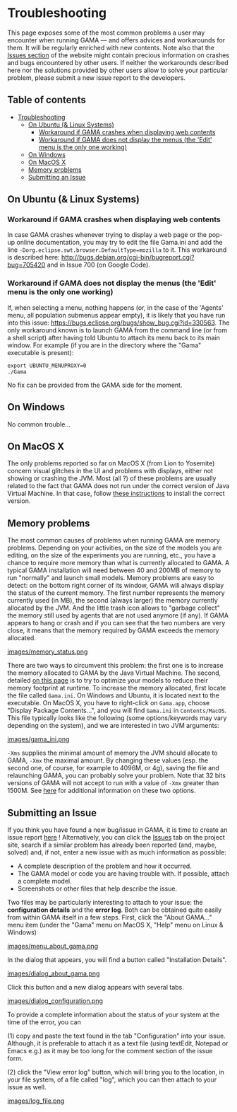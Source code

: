 
# Troubleshooting

This page exposes some of the most common problems a user may encounter when running GAMA — and offers advices and workarounds for them. It will be regularly enriched with new contents. Note also that the [Issues section](https://github.com/gama-platform/gama/issues) of the website might contain precious information on crashes and bugs encountered by other users. If neither the workarounds described here nor the solutions provided by other users allow to solve your particular problem, please submit a new issue report to the developers.


## Table of contents 

* [Troubleshooting](#troubleshooting)
	* [On Ubuntu (& Linux Systems)](#on-ubuntu--linux-systems)
		* [Workaround if GAMA crashes when displaying web contents](#workaround-if-gama-crashes-when-displaying-web-contents)
		* [Workaround if GAMA does not display the menus (the 'Edit' menu is the only one working)](#workaround-if-gama-does-not-display-the-menus-the-edit-menu-is-the-only-one-working)
	* [On Windows](#on-windows)
	* [On MacOS X](#on-macos-x)
	* [Memory problems](#memory-problems)
	* [Submitting an Issue](#submitting-an-issue)




## On Ubuntu (& Linux Systems)
### Workaround if GAMA crashes when displaying web contents
In case GAMA crashes whenever trying to display a web page or the pop-up online documentation, you may try to edit the file Gama.ini and add the line `-Dorg.eclipse.swt.browser.DefaultType=mozilla` to it. This workaround is described here: http://bugs.debian.org/cgi-bin/bugreport.cgi?bug=705420 and in Issue 700 (on Google Code).

### Workaround if GAMA does not display the menus (the 'Edit' menu is the only one working)
If, when selecting a menu, nothing happens (or, in the case of the 'Agents' menu, all population submenus appear empty), it is likely that you have run into this issue: https://bugs.eclipse.org/bugs/show_bug.cgi?id=330563. The only workaround known is to launch GAMA from the command line (or from a shell script) after having told Ubuntu to attach its menu back to its main window. For example (if you are in the directory where the "Gama" executable is present):

```
export UBUNTU_MENUPROXY=0
./Gama
```

No fix can be provided from the GAMA side for the moment.




## On Windows
No common trouble...




## On MacOS X
The only problems reported so far on MacOS X (from Lion to Yosemite) concern visual glitches in the UI and problems with displays, either not showing or crashing the JVM. Most (all ?) of these problems are usually related to the fact that GAMA does not run under the correct version of Java Virtual Machine. In that case, follow [these instructions](https://github.com/mazarsju/gama_doc_17/wiki/References/PlatformDocumentation/InstallationAndLaunching/Installation.md#On_MacOS_X_(Lion,_Mountain_Lion,_Mavericks)) to install the correct version.




## Memory problems
The most common causes of problems when running GAMA are memory problems. Depending on your activities, on the size of the models you are editing, on the size of the experiments you are running, etc., you have a chance to require more memory than what is currently allocated to GAMA. A typical GAMA installation  will need between 40 and 200MB of memory to run "normally" and launch small models.
Memory problems are easy to detect: on the bottom right corner of its window, GAMA will always display the status of the current memory. The first number represents the memory currently used (in MB), the second (always larger) the memory currently allocated by the JVM. And the little trash icon allows to "garbage collect" the memory still used by agents that are not used anymore (if any). If GAMA appears to hang or crash and if you can see that the two numbers are very close, it means that the memory required by GAMA exceeds the memory allocated.


[images/memory_status.png](images/memory_status.png)

There are two ways to circumvent this problem: the first one is to increase the memory allocated to GAMA by the Java Virtual Machine. The second, detailed [on this page](https://github.com/mazarsju/gama_doc_17/wiki/Tutorials/LearnGAMLStepByStep/OptimizingModels/OptimizingModels.md) is to try to optimize your models to reduce their memory footprint at runtime.
To increase the memory allocated, first locate the file called `Gama.ini`. On Windows and Ubuntu, it is located next to the executable. On MacOS X, you have to right-click on `Gama.app`, choose "Display Package Contents…", and you will find `Gama.ini` in `Contents/MacOS`.
This file typically looks like the following (some options/keywords may vary depending on the system), and we are interested in two JVM arguments:

[images/gama_ini.png](images/gama_ini.png)


`-Xms` supplies the minimal amount of memory the JVM should allocate to GAMA, `-Xmx` the maximal amount. By changing these values (esp. the second one, of course, for example to 4096M, or 4g), saving the file and relaunching GAMA, you can probably solve your problem. Note that 32 bits versions of GAMA will not accept to run with a value of `-Xmx` greater than 1500M. See [here](http://stackoverflow.com/questions/14763079/what-are-the-xms-and-xmx-parameters-when-starting-jvms) for additional information on these two options.




## Submitting an Issue
If you think you have found a new bug/issue in GAMA, it is time to create an issue report [here](https://github.com/gama-platform/gama/issues/new) ! Alternatively, you can click the [Issues](https://github.com/gama-platform/gama/issues) tab on the project site, search if a similar problem has already been reported (and, maybe, solved) and, if not, enter a new issue with as much information as possible:
  * A complete description of the problem and how it occurred.
  * The GAMA model or code you are having trouble with. If possible, attach a complete model.
  * Screenshots or other files that help describe the issue.

Two files may be particularly interesting to attach to your issue: the **configuration details** and the **error log**. Both can be obtained quite easily from within GAMA itself in a few steps. First, click the "About GAMA…" menu item (under the "Gama" menu on MacOS X, "Help" menu on Linux & Windows)

> 
[images/menu_about_gama.png](images/menu_about_gama.png)


In the dialog that appears, you will find a button called "Installation Details".


[images/dialog_about_gama.png](images/dialog_about_gama.png)


Click this button and a new dialog appears with several tabs.


[images/dialog_configuration.png](images/dialog_configuration.png)


To provide a complete information about the status of your system at the time of the error, you can

(1) copy and paste the text found in the tab "Configuration" into your issue. Although, it is preferable to attach it as a text file (using textEdit, Notepad or Emacs e.g.) as it may be too long for the comment section of the issue form.

(2) click the "View error log" button, which will bring you to the location, in your file system, of a file called "log", which you can then attach to your issue as well.


[images/log_file.png](images/log_file.png)